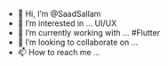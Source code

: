 - 👋 Hi, I’m @SaadSallam
- 👀 I’m interested in ... UI/UX
- 🌱 I’m currently working with ... #Flutter
- 💞️ I’m looking to collaborate on ...
- 📫 How to reach me ...

<!---
SaadSallam/SaadSallam is a ✨ special ✨ repository because its `README.md` (this file) appears on your GitHub profile.
You can click the Preview link to take a look at your changes.
--->
